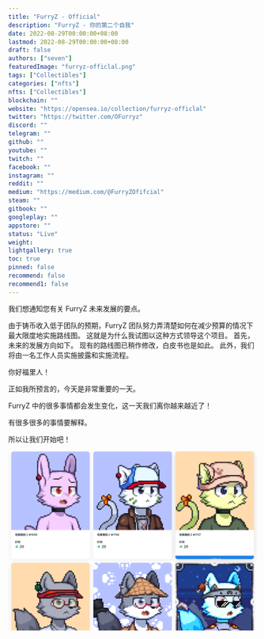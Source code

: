 ```yaml
---
title: "FurryZ - Official"
description: "FurryZ - 你的第二个自我"
date: 2022-08-29T00:00:00+08:00
lastmod: 2022-08-29T00:00:00+08:00
draft: false
authors: ["seven"]
featuredImage: "furryz-officlal.png"
tags: ["Collectibles"]
categories: ["nfts"]
nfts: ["Collectibles"]
blockchain: ""
website: "https://opensea.io/collection/furryz-officlal"
twitter: "https://twitter.com/OFurryz"
discord: ""
telegram: ""
github: ""
youtube: ""
twitch: ""
facebook: ""
instagram: ""
reddit: ""
medium: "https://medium.com/@FurryZOfifcial"
steam: ""
gitbook: ""
googleplay: ""
appstore: ""
status: "Live"
weight: 
lightgallery: true
toc: true
pinned: false
recommend: false
recommend1: false
---
```

我们想通知您有关 FurryZ 未来发展的要点。

由于铸币收入低于团队的预期，FurryZ 团队努力弄清楚如何在减少预算的情况下最大限度地实施路线图。
这就是为什么我试图以这种方式领导这个项目。
首先，未来的发展方向如下。
现有的路线图已稍作修改，白皮书也是如此。
此外，我们将由一名工作人员实施披露和实施流程。

你好福里人！

正如我所预言的，今天是非常重要的一天。

FurryZ 中的很多事情都会发生变化，这一天我们离你越来越近了！

有很多很多的事情要解释。

所以让我们开始吧！

![nft](1661747527452.png)